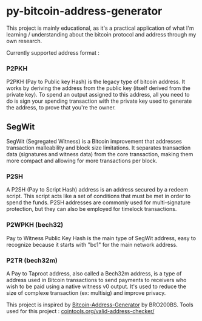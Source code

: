 # py-bitcoin-address-generator

This project is mainly educational, as it's a practical application of what I'm learning / understanding about the bitcoin protocol and address through my own research.

Currently supported address format : 

### P2PKH
P2PKH (Pay to Public key Hash) is the legacy type of bitcoin address. It works by deriving the address from the public key (itself derived from the private key). To spend an output assigned to this address, all you need to do is sign your spending transaction with the private key used to generate the address, to prove that you're the owner.

## SegWit
SegWit (Segregated Witness) is a Bitcoin improvement that addresses transaction malleability and block size limitations. It separates transaction data (signatures and witness data) from the core transaction, making them more compact and allowing for more transactions per block.

### P2SH
A P2SH (Pay to Script Hash) address is an address secured by a redeem script. This script acts like a set of conditions that must be met in order to spend the funds. P2SH addresses are commonly used for multi-signature protection, but they can also be employed for timelock transactions.

### P2WPKH (bech32)
Pay to Witness Public Key Hash is the main type of SegWit address, easy to recognize because it starts with "bc1" for the main network address.

### P2TR (bech32m)
A Pay to Taproot address, also called a Bech32m address, is a type of address used in Bitcoin transactions to send payments to receivers who wish to be paid using a native witness v0 output. It's used to reduce the size of complexe transaction (ex: multisig) and improve privacy.

This project is inspired by <a href="https://github.com/BRO200BS/Bitcoin-Address-Generator" target="_blank">Bitcoin-Address-Generator</a> by BRO200BS.
Tools used for this project : <a href="https://cointools.org/valid-address-checker/" target="_blank">cointools.org/valid-address-checker/</a>